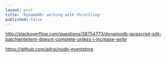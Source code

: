 ```yaml
---
layout: post
title: 'DynamoDB: working with throttling'
published: false
---
```


http://stackoverflow.com/questions/38754773/dynamodb-javascript-sdk-batchwriteitem-doesnt-complete-unless-i-increase-write

https://github.com/adrai/node-eventstore
